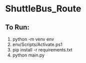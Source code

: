 # ShuttleBus_Route

## To Run:
1) python -m venv env
2) env/Scripts/Activate.ps1
3) pip install -r requirements.txt
4) python main.py
